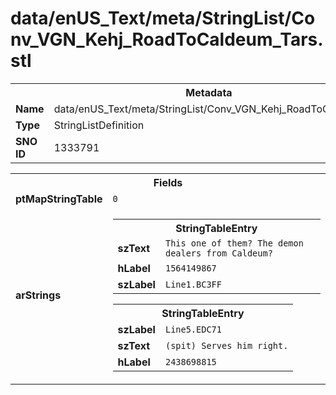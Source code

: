 <h1>data/enUS_Text/meta/StringList/Conv_VGN_Kehj_RoadToCaldeum_Tars.stl</h1><table><tr><th colspan="100%">Metadata</th></tr><tr><td><b>Name</b></td><td>data/enUS_Text/meta/StringList/Conv_VGN_Kehj_RoadToCaldeum_Tars.stl</td></tr><tr><td><b>Type</b></td><td>StringListDefinition</td></tr><tr><td><b>SNO ID</b></td><td>1333791</td></tr></table>

<table><tr><th colspan="100%">Fields</th></tr><tr><td><b>ptMapStringTable</b></td><td><code>0</code></td></tr><tr><td><b>arStrings</b></td><td><table><tr><th colspan="100%">StringTableEntry</th></tr><tr><td><b>szText</b></td><td><code>This one of them? The demon dealers from Caldeum?</code></td></tr><tr><td><b>hLabel</b></td><td><code>1564149867</code></td></tr><tr><td><b>szLabel</b></td><td><code>Line1.BC3FF</code></td></tr></table>


<table><tr><th colspan="100%">StringTableEntry</th></tr><tr><td><b>szLabel</b></td><td><code>Line5.EDC71</code></td></tr><tr><td><b>szText</b></td><td><code>(spit) Serves him right.</code></td></tr><tr><td><b>hLabel</b></td><td><code>2438698815</code></td></tr></table>


</td></tr></table>

